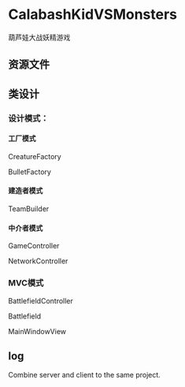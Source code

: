 # CalabashKidVSMonsters
葫芦娃大战妖精游戏

## 资源文件



## 类设计

### 设计模式：

#### 工厂模式

CreatureFactory

BulletFactory

#### 建造者模式

TeamBuilder

#### 中介者模式

GameController

NetworkController

### MVC模式

BattlefieldController

Battlefield

MainWindowView

## log
Combine server and client to the same project.

